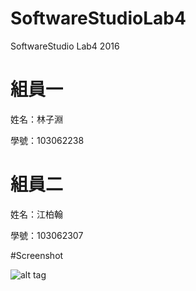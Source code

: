 # SoftwareStudioLab4
SoftwareStudio Lab4 2016

# 組員一

姓名：林子淵

學號：103062238

# 組員二

姓名：江柏翰

學號：103062307

#Screenshot

![alt tag](/csc.png)